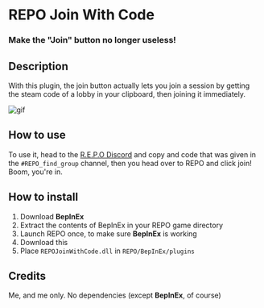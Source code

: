 # REPO Join With Code
### Make the "Join" button no longer useless!

## Description

With this plugin, the join button actually lets you join a session by getting 
the steam code of a lobby in your clipboard, then joining it immediately.


![gif](https://cdn.discordapp.com/attachments/1214689932677742594/1352990322745147463/gif-1.gif?ex=67e005ee&is=67deb46e&hm=55310a09895d247d82ccbbb6edcb572b0e2261fa0dbb88127307a25ae691769b&)

## How to use

To use it, head to the [R.E.P.O Discord](https://discord.gg/repo) and copy and code that was given in the `#REPO_find_group` channel, then you head over to REPO and click join! Boom, you're in.

## How to install

1) Download **BepInEx**
2) Extract the contents of BepInEx in your REPO game directory
3) Launch REPO once, to make sure **BepInEx** is working
4) Download this
5) Place `REPOJoinWithCode.dll` in `REPO/BepInEx/plugins`


## Credits

Me, and me only. No dependencies (except **BepInEx**, of course)